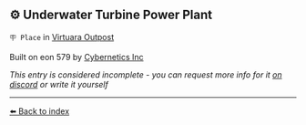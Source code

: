 ## ⚙️ Underwater Turbine Power Plant

`🪧 Place` in [Virtuara Outpost](../refs/virtuara_outpost.md)

Built on eon 579 by [Cybernetics Inc](../refs/cybernetics_inc.md)

_This entry is considered incomplete - you can request more info for it [on discord](<https://discord.com/channels/562910943848169472/1173922660489633802>) or write it yourself_


----------
[⬅️ Back to index](/#e851_s)